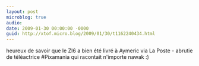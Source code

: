 ```yaml
---
layout: post
microblog: true
audio: 
date: 2009-01-30 00:00:00 -0000
guid: http://xtof.micro.blog/2009/01/30/t1162240434.html
---
```

heureux de savoir que le ZI6 a bien été livré à Aymeric via La Poste - abrutie de téléactrice #Pixamania qui racontait n'importe nawak  :)
